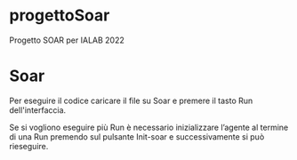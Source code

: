 # progettoSoar
Progetto SOAR per IALAB 2022

# Soar

Per eseguire il codice caricare il file su Soar e premere il tasto Run dell'interfaccia.

Se si vogliono eseguire più Run è necessario inizializzare l’agente al termine di una Run premendo sul pulsante Init-soar e successivamente si può rieseguire.